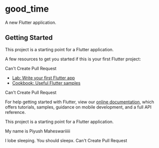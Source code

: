 # good_time

A new Flutter application.

## Getting Started

This project is a starting point for a Flutter application.

A few resources to get you started if this is your first Flutter project:

Can't Create Pull Request

- [Lab: Write your first Flutter app](https://flutter.io/docs/get-started/codelab)
- [Cookbook: Useful Flutter samples](https://flutter.io/docs/cookbook)

Can't Create Pull Request

For help getting started with Flutter, view our 
[online documentation](https://flutter.io/docs), which offers tutorials, 
samples, guidance on mobile development, and a full API reference.

This project is a starting point for a Flutter application.

My name is Piyush Maheswariiiii

I lobe sleeping.
You should sleepx.
Can't Create Pull Request

